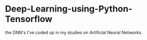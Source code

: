 # Deep-Learning-using-Python-Tensorflow
the DNN's I've coded up in my studies on Artificial Neural Networks.
